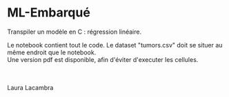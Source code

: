 # ML-Embarqué
Transpiler un modèle en C : régression linéaire.

Le notebook contient tout le code. Le dataset "tumors.csv" doit se situer au même endroit que le notebook. <br>
Une version pdf est disponible, afin d'éviter d'executer les cellules.


<br><br>
Laura Lacambra
